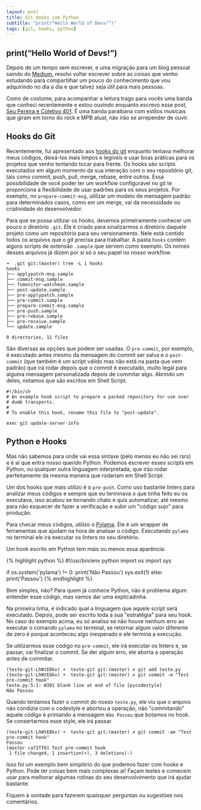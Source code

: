 ```yaml
---
layout: post
title: Git Hooks com Python
subtitle: "print(“Hello World of Devs!”)"   
tags: [git, hooks, python]
---
```


## print(“Hello World of Devs!”)

Depois de um tempo sem escrever, e uma migração para um blog pessoal saindo do [Medium](https://medium.com/@lucas_souto), resolvi voltar escrever sobre as coisas que venho estudando para compartilhar um pouco do conhecimento que vou adquirindo no dia a dia e que talvez seja útil para mais pessoas. 

Como de costume, para acompanhar a leitura trago para vocês uma banda que conheci recentemente e estou ouvindo enquanto escrevo esse post, [Seu Pereira e Coletivo 401](https://open.spotify.com/artist/5dk0R5am4zMYmG6uyZwfkW?si=gCCOGyIsQWOmNcaQzH_zuA). É uma banda paraibana com estilos musicais que giram em torno do rock e MPB atual, não irão se arrepender de ouvir.

## Hooks do Git

Recentemente, fui apresentado aos [hooks do git](https://git-scm.com/book/en/v2/Customizing-Git-Git-Hooks) enquanto tentava melhorar meus códigos, deixá-los mais limpos e legíveis e usar boas práticas para os projetos que venho tentando tocar para frente. Os hooks são scripts executados em algum momento da sua interação com o seu repositório git, tais como commit, push, pull, merge, rebase, entre outros. 
Essa possibilidade de você poder ter um workflow configurável no git te proporciona a flexibilidade de usar padrões para os seus projetos. Por exemplo, no `prepare-commit-msg`, utilizar um modelo de mensagem padrão para determinados casos, como em um merge, vai da necessidade ou criatividade do desenvolvedor.

Para que se possa utilizar os hooks, devemos primeiramente conhecer um pouco o diretório `.git`. Ele é criado para sinalizarmos o diretório daquele projeto como um repositório para seu versionamento. Nele está contido todos os arquivos que o git precisa para trabalhar. A pasta `hooks` contém alguns scripts de extensão `.sample` que servem como exemplo. Os nomes desses arquivos já dizem por si só o seu papel no nosso workflow.

```
➜  .git git:(master) tree -L 1 hooks 
hooks
├── applypatch-msg.sample
├── commit-msg.sample
├── fsmonitor-watchman.sample
├── post-update.sample
├── pre-applypatch.sample
├── pre-commit.sample
├── prepare-commit-msg.sample
├── pre-push.sample
├── pre-rebase.sample
├── pre-receive.sample
└── update.sample

0 directories, 11 files
```

São diversas as opções que podem ser usadas. O `pre-commit`, por exemplo, é executado antes mesmo da mensagem do commit ser salva e o `post-commit` (que também é um script válido mas não está na pasta que vem padrão) que irá rodar depois que o commit é executado, muito legal para alguma mensagem personalizada depois de commitar algo.
Abrindo um deles, notamos que são escritos em Shell Script.

```
#!/bin/sh
# An example hook script to prepare a packed repository for use over
# dumb transports.
#
# To enable this hook, rename this file to "post-update".

exec git update-server-info
```

## Python e Hooks

Mas não sabemos para onde vai essa sintaxe (pelo menos eu não sei rsrs) e é aí que entra nosso querido Python. Podemos escrever esses scripts em Python, ou qualquer outra linguagem interpretada, que irão rodar perfeitamente da mesma maneira que rodariam em Shell Script.

Um dos hooks que mais utilizo é o `pre-push`. Como uso bastante linters para analizar meus códigos e sempre que eu terminava o que tinha feito eu os executava, isso acabou se tornando chato e quis automatizar, até mesmo para não esquecer de fazer a verificação e subir um "código sujo" para produção.

Para checar meus códigos, utilizo o [Pylama](https://github.com/klen/pylama). Ele é um wrapper de ferramentas que ajudam na hora de analisar o código. Executando `pylama` no terminal ele irá executar os linters no seu diretório.

Um hook escrito em Python tem mais ou menos essa aparência:

{% highlight python %}
#!/usr/bin/env python
import os
import sys

if os.system('pylama') != 0:
    print('Não Passou')
    sys.exit(1)
else:
    print('Passou')
{% endhighlight %}

Bem simples, não? Para quem já conhece Python, não é problema algum entender esse código, mas vamos dar uma explicadinha. 

Na primeira linha, é indicado qual a linguagem que aquele script será executado. Depois, pode ser escrito toda a sua "estratégia" para seu hook. No caso do exemplo acima, eu só analiso se não houve nenhum erro ao executar o comando `pylama` no terminal, se retornar algum valor diferente de zero é porque aconteceu algo inesperado e ele termina a execução.

Se utilizarmos esse código no `pre-commit`, ele irá executar os linters e, se passar, vai finalizar o commit. Se der algum erro, ele aborta a operação antes de commitar.

```
(teste-git-LhWtE8kx) ➜  teste-git git:(master) ✗ git add teste.py 
(teste-git-LhWtE8kx) ➜  teste-git git:(master) ✗ git commit -m "Test pre-commit hook" 
teste.py:5:1: W391 blank line at end of file [pycodestyle]
Não Passou
```

Quando tentamos fazer o commit do nosso `teste.py`, ele viu que o arquivo não condizia com o codestyle e abortou a operação, não "commitando" aquele código e printando a mensagem `Não Passou` que botamos no hook. Se consertarmos esse style, ele irá passar.

```
(teste-git-LhWtE8kx) ➜  teste-git git:(master) ✗ git commit -am "Test pre-commit hook"
Passou
[master ca72ff0] Test pre-commit hook
 1 file changed, 1 insertion(+), 3 deletions(-)
```

Isso foi um exemplo bem simplório do que podemos fazer com hooks e Python. Pode ter coisas bem mais complexas ai! Façam testes e comecem usar para melhorar algumas rotinas do seu desenvolvimento que irá ajudar bastante.

Fiquem à vontade para fazerem quaisquer perguntas ou sugestões nos comentários.